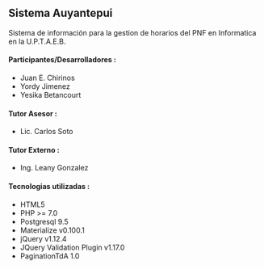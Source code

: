 <h2>Sistema Auyantepui</h2>

<p>
Sistema de información para la gestion de horarios del PNF en Informatica en la U.P.T.A.E.B.
</p>

<h4>
Participantes/Desarrolladores : 
</h4>

<ul>
    <li>Juan E. Chirinos</li>
    <li>Yordy Jimenez</li>
    <li>Yesika Betancourt</li>
</ul>

<h4>
Tutor Asesor : 
</h4>

<ul>
    <li>Lic. Carlos Soto</li>
</ul>

<h4>
Tutor Externo :  
</h4>

<ul>
    <li>Ing. Leany Gonzalez</li>
</ul>

<h4>
Tecnologias utilizadas : 
</h4>

<ul>
    <li>HTML5</li>
	<li>PHP >= 7.0</li>
	<li>Postgresql 9.5</li>
	<li>Materialize v0.100.1</li>
	<li>jQuery v1.12.4</li>
	<li>JQuery Validation Plugin v1.17.0</li>
	<li>PaginationTdA 1.0</li>
</ul>

